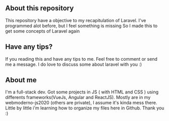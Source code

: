 
## About this repository

This repository have a objective to my recapitulation of Laravel. I've programmed alot before, but I feel something is missing
So I made this to get some concepts of Laravel again


## Have any tips?

If you reading this and have any tips to me. Feel free to comment or send me a message. I do love to discuss some about laravel with you :)

## About me

I'm a full-stack dev. Got some projects in JS ( with HTML and CSS ) using differents frameworks(VueJs, Angular and ReactJS). Mostly are in my webmoderno-js2020 (others are private), I assume it's kinda mess there. Little by little i'm learning how to organize my files here in Github. Thank you :)